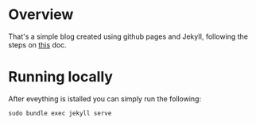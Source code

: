 # Overview
That's a simple blog created using github pages and JekyII, following the steps on [this](https://docs.github.com/en/pages) doc.

# Running locally

After eveything is istalled you can simply run the following:

`sudo bundle exec jekyll serve`
